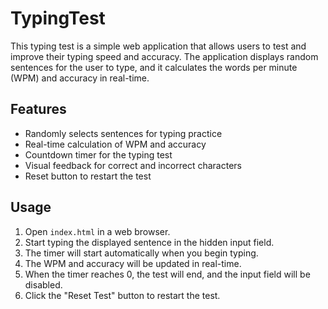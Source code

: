 # TypingTest

This typing test is a simple web application that allows users to test and improve their typing speed and accuracy. The application displays random sentences for the user to type, and it calculates the words per minute (WPM) and accuracy in real-time.

## Features

- Randomly selects sentences for typing practice
- Real-time calculation of WPM and accuracy
- Countdown timer for the typing test
- Visual feedback for correct and incorrect characters
- Reset button to restart the test

## Usage

1. Open `index.html` in a web browser.
2. Start typing the displayed sentence in the hidden input field.
3. The timer will start automatically when you begin typing.
4. The WPM and accuracy will be updated in real-time.
5. When the timer reaches 0, the test will end, and the input field will be disabled.
6. Click the "Reset Test" button to restart the test.
